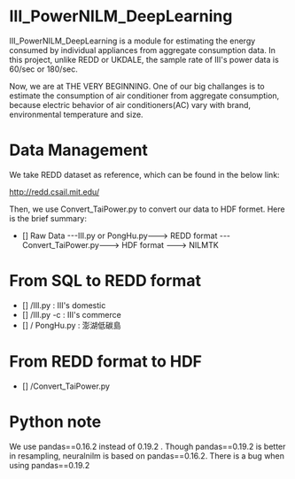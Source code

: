 # III_PowerNILM_DeepLearning
III_PowerNILM_DeepLearning is a module for estimating the energy consumed by individual appliances from aggregate consumption data. In this project, unlike REDD or UKDALE, the sample rate of III's power data is 60/sec or 180/sec.

Now, we are at THE VERY BEGINNING. One of our big challanges is to estimate the consumption of air conditioner from aggregate consumption, because electric behavior of air conditioners(AC) vary with brand, environmental temperature and size.

# Data Management  
We take REDD dataset as reference, which can be found in the below link:

http://redd.csail.mit.edu/

Then, we use Convert_TaiPower.py to convert our data to HDF formet. Here is the brief summary:
- [] Raw Data ---III.py or PongHu.py---> REDD format ---Convert_TaiPower.py---> HDF format ---> NILMTK

# From SQL to REDD format
- [] /III.py :  III's domestic
- [] /III.py -c :  III's commerce
- [] / PongHu.py : 澎湖低碳島
# From REDD format to HDF
- [] /Convert_TaiPower.py

# Python note
We use pandas==0.16.2 instead of 0.19.2 . Though pandas==0.19.2 is better in resampling, neuralnilm is based on pandas==0.16.2. There is a bug when using pandas==0.19.2
